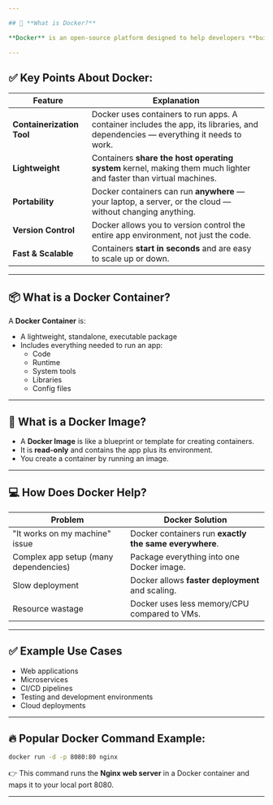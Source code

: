 ```yaml
---

## 🐳 **What is Docker?**

**Docker** is an open-source platform designed to help developers **build, package, and run applications** inside small, portable, and isolated environments called **containers**.

---
```


## ✅ **Key Points About Docker**:
| Feature                  | Explanation |
|--------------------------|------------|
| **Containerization Tool** | Docker uses containers to run apps. A container includes the app, its libraries, and dependencies — everything it needs to work. |
| **Lightweight**            | Containers **share the host operating system** kernel, making them much lighter and faster than virtual machines. |
| **Portability**           | Docker containers can run **anywhere** — your laptop, a server, or the cloud — without changing anything. |
| **Version Control**       | Docker allows you to version control the entire app environment, not just the code. |
| **Fast & Scalable**       | Containers **start in seconds** and are easy to scale up or down. |

---

## 📦 **What is a Docker Container?**
A **Docker Container** is:
- A lightweight, standalone, executable package
- Includes everything needed to run an app:
  - Code
  - Runtime
  - System tools
  - Libraries
  - Config files

---

## 🔨 **What is a Docker Image?**
- A **Docker Image** is like a blueprint or template for creating containers.
- It is **read-only** and contains the app plus its environment.
- You create a container by running an image.

---

## 💻 **How Does Docker Help?**
| Problem                               | Docker Solution |
|----------------------------------------|-------------------|
| "It works on my machine" issue          | Docker containers run **exactly the same everywhere**. |
| Complex app setup (many dependencies)  | Package everything into one Docker image. |
| Slow deployment                       | Docker allows **faster deployment** and scaling. |
| Resource wastage                      | Docker uses less memory/CPU compared to VMs. |

---

## ✅ **Example Use Cases**
- Web applications
- Microservices
- CI/CD pipelines
- Testing and development environments
- Cloud deployments

---

## 🔥 **Popular Docker Command Example**:
```bash
docker run -d -p 8080:80 nginx
```
👉 This command runs the **Nginx web server** in a Docker container and maps it to your local port 8080.

---
